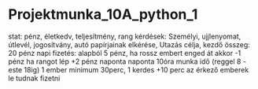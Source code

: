 # Projektmunka_10A_python_1

stat:   pénz,   életkedv,   teljesítmény,   rang
kérdések: Személyi, ujjlenyomat, útlevél, jogosítvány, autó papírjainak  elkérése, Utazás célja,
kezdő összeg:  20 pénz
napi fizetés: alapból 5 pénz, ha rossz embert enged át akkor -1 pénz
ha rangot lép +2 pénz naponta
naponta 10óra munka idő (reggel 8 - este 18ig)
1 ember minimum 30perc, 1 kerdes +10 perc
az érkező emberek le tudnak fizetni
